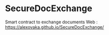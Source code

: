 # SecureDocExchange
Smart contract to exchange documents 
Web : https://alexovaka.github.io/SecureDocExchange/ 
